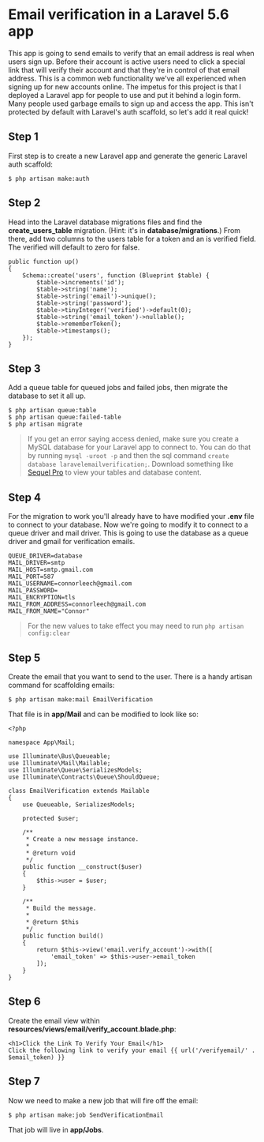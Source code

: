 # Email verification in a Laravel 5.6 app

This app is going to send emails to verify that an email address is real when users sign up. Before their account is active users need
to click a special link that will verify their account and that they're in control of that email address. This is a common 
web functionality we've all experienced when signing up for new accounts online. The impetus for this project is that I deployed 
a Laravel app for people to use and put it behind a login form. Many people used garbage emails to sign up and access the app. 
This isn't protected by default with Laravel's auth scaffold, so let's add it real quick!

## Step 1

First step is to create a new Laravel app and generate the generic Laravel auth scaffold:

```
$ php artisan make:auth
```

## Step 2

Head into the Laravel database migrations files and find the **create_users_table** migration. (Hint: it's in **database/migrations**.) 
From there, add two columns to the users table for a token and an is verified field. The verified will default to zero for false.

```
public function up()
{
	Schema::create('users', function (Blueprint $table) {
		$table->increments('id');
		$table->string('name');
		$table->string('email')->unique();
		$table->string('password');
		$table->tinyInteger('verified')->default(0);
		$table->string('email_token')->nullable();
		$table->rememberToken();
		$table->timestamps();
	});
} 
```

## Step 3

Add a queue table for queued jobs and failed jobs, then migrate the database to set it all up.

``` 
$ php artisan queue:table
$ php artisan queue:failed-table
$ php artisan migrate
```

> If you get an error saying access denied, make sure you create a MySQL database for your Laravel app to connect to. You can do that by 
running `mysql -uroot -p` and then the sql command `create database laravelemailverification;`. Download something like [Sequel Pro](https://www.sequelpro.com/) 
to view your tables and database content.

## Step 4

For the migration to work you'll already have to have modified your **.env** file to connect to your database. Now we're going to 
modify it to connect to a queue driver and mail driver. This is going to use the database as a queue driver and gmail for verification
emails.

``` 
QUEUE_DRIVER=database
MAIL_DRIVER=smtp
MAIL_HOST=smtp.gmail.com
MAIL_PORT=587
MAIL_USERNAME=connorleech@gmail.com
MAIL_PASSWORD=
MAIL_ENCRYPTION=tls
MAIL_FROM_ADDRESS=connorleech@gmail.com
MAIL_FROM_NAME="Connor"
```

> For the new values to take effect you may need to run `php artisan config:clear`

## Step 5

Create the email that you want to send to the user. There is a handy artisan command for scaffolding emails:

``` 
$ php artisan make:mail EmailVerification
```

That file is in **app/Mail** and can be modified to look like so: 

``` 
<?php

namespace App\Mail;

use Illuminate\Bus\Queueable;
use Illuminate\Mail\Mailable;
use Illuminate\Queue\SerializesModels;
use Illuminate\Contracts\Queue\ShouldQueue;

class EmailVerification extends Mailable
{
    use Queueable, SerializesModels;
    
    protected $user;

    /**
     * Create a new message instance.
     *
     * @return void
     */
    public function __construct($user)
    {
        $this->user = $user;
    }

    /**
     * Build the message.
     *
     * @return $this
     */
    public function build()
    {
        return $this->view('email.verify_account')->with([
            'email_token' => $this->user->email_token    
        ]);
    }
}
```

## Step 6

Create the email view within **resources/views/email/verify_account.blade.php**:

``` 
<h1>Click the Link To Verify Your Email</h1>
Click the following link to verify your email {{ url('/verifyemail/' . $email_token) }}
```

## Step 7

Now we need to make a new job that will fire off the email:

``` 
$ php artisan make:job SendVerificationEmail
```

That job will live in **app/Jobs**.


